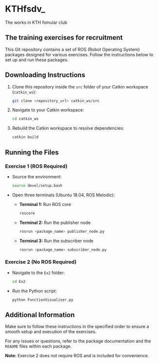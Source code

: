 # KTHfsdv_
The works in KTH fomular club
## The training exercises for recruitment
This Git repository contains a set of ROS (Robot Operating System) packages designed for various exercises. Follow the instructions below to set up and run these packages.

## Downloading Instructions

1. Clone this repository inside the `src` folder of your Catkin workspace (`catkin_ws`):

    ```bash
    git clone <repository_url> catkin_ws/src
    ```

2. Navigate to your Catkin workspace:

    ```bash
    cd catkin_ws
    ```

3. Rebuild the Catkin workspace to resolve dependencies:

    ```bash
    catkin build
    ```

## Running the Files

### Exercise 1 (ROS Required)

- Source the environment:

    ```bash
    source devel/setup.bash
    ```

- Open three terminals (Ubuntu 18.04, ROS Melodic):

    - **Terminal 1:** Run ROS core

        ```bash
        roscore
        ```

    - **Terminal 2:** Run the publisher node

        ```bash
        rosrun <package_name> publisher_node.py
        ```

    - **Terminal 3:** Run the subscriber node

        ```bash
        rosrun <package_name> subscriber_node.py
        ```

### Exercise 2 (No ROS Required)

- Navigate to the `Ex2` folder:

    ```bash
    cd Ex2
    ```

- Run the Python script:

    ```bash
    python FunctionVisualiser.py
    ```

## Additional Information

Make sure to follow these instructions in the specified order to ensure a smooth setup and execution of the exercises.

For any issues or questions, refer to the package documentation and the `README` files within each package.

**Note:** Exercise 2 does not require ROS and is included for convenience.
